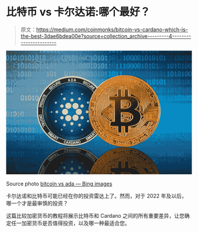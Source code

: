 # 比特币 vs 卡尔达诺:哪个最好？

> 原文：<https://medium.com/coinmonks/bitcoin-vs-cardano-which-is-the-best-3dae6bdea00e?source=collection_archive---------4----------------------->

![](img/db718a558a334cf3fc650e0809540582.png)

Source photo [bitcoin vs ada — Bing images](https://www.bing.com/images/search?view=detailV2&ccid=ovTZ5DKd&id=7512CF6663D432D83E076C2E9FA0EBB8DDA6D8D6&thid=OIP.ovTZ5DKdnGAwRzZnbBufGAHaE8&mediaurl=https%3a%2f%2fcriptomonedaseico.com%2fwp-content%2fuploads%2f2019%2f10%2fwww.criptomonedaseico.com-cardano-vs.-Bitcoin-ADA-Could-Expand-Beyond-BTCs-Limitations-Says.jpg&cdnurl=https%3a%2f%2fth.bing.com%2fth%2fid%2fR.a2f4d9e4329d9c60304736676c1b9f18%3frik%3d1tim3bjroJ8ubA%26pid%3dImgRaw%26r%3d0&exph=667&expw=1000&q=bitcoin+vs+ada&simid=608048381624745684&FORM=IRPRST&ck=828C034FF25D1021AAACBA9C2A3931AE&selectedIndex=0&ajaxhist=0&ajaxserp=0)

卡尔达诺和比特币可能已经在你的投资雷达上了。然而，对于 2022 年及以后，哪一个才是最审慎的投资？

这篇比较加密货币的教程将展示比特币和 Cardano 之间的所有重要差异，让您确定任一加密货币是否值得投资，以及哪一种最适合您。
